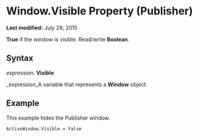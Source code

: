 
# Window.Visible Property (Publisher)

 **Last modified:** July 28, 2015

 **True** if the window is visible. Read/write **Boolean**.

## Syntax

 _expression_. **Visible**

 _expression_A variable that represents a  **Window** object.


## Example

This example hides the Publisher window.


```
ActiveWindow.Visible = False
```

